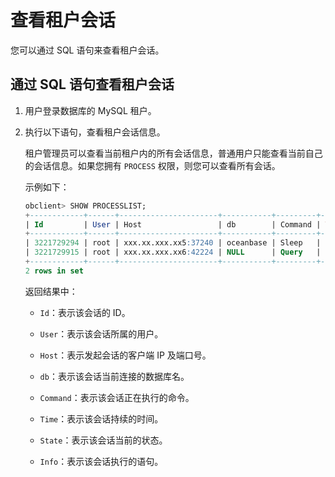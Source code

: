 查看租户会话
===========================

您可以通过 SQL 语句来查看租户会话。

通过 SQL 语句查看租户会话
------------------------------------

1. 用户登录数据库的 MySQL 租户。

2. 执行以下语句，查看租户会话信息。

   租户管理员可以查看当前租户内的所有会话信息，普通用户只能查看当前自己的会话信息。如果您拥有 `PROCESS` 权限，则您可以查看所有会话。

   示例如下：

   ```sql
   obclient> SHOW PROCESSLIST;
   +------------+------+----------------------+-----------+---------+------+--------+------------------+
   | Id         | User | Host                 | db        | Command | Time | State  | Info             |
   +------------+------+----------------------+-----------+---------+------+--------+------------------+
   | 3221729294 | root | xxx.xx.xxx.xx5:37240 | oceanbase | Sleep   |  989 | SLEEP  | NULL             |
   | 3221729915 | root | xxx.xx.xxx.xx6:42224 | NULL      | Query   |    0 | ACTIVE | SHOW PROCESSLIST |
   +------------+------+----------------------+-----------+---------+------+--------+------------------+
   2 rows in set
   ```

   返回结果中：

   * `Id`：表示该会话的 ID。

   * `User`：表示该会话所属的用户。

   * `Host`：表示发起会话的客户端 IP 及端口号。

   * `db`：表示该会话当前连接的数据库名。

   * `Command`：表示该会话正在执行的命令。

   * `Time`：表示该会话持续的时间。

   * `State`：表示该会话当前的状态。

   * `Info`：表示该会话执行的语句。
